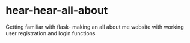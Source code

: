 # hear-hear-all-about
Getting familiar with flask- 
making an all about me website with working user registration and login functions

